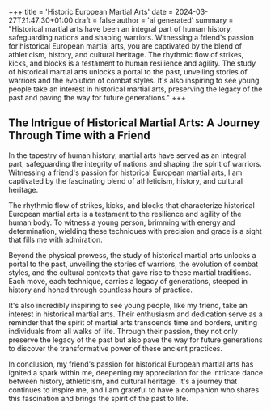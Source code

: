 +++
title = 'Historic European Martial Arts'
date = 2024-03-27T21:47:30+01:00
draft = false
author = 'ai generated'
summary = "Historical martial arts have been an integral part of human history, safeguarding nations and shaping warriors. Witnessing a friend's passion for historical European martial arts, you are captivated by the blend of athleticism, history, and cultural heritage. The rhythmic flow of strikes, kicks, and blocks is a testament to human resilience and agility. The study of historical martial arts unlocks a portal to the past, unveiling stories of warriors and the evolution of combat styles. It's also inspiring to see young people take an interest in historical martial arts, preserving the legacy of the past and paving the way for future generations."
+++
## The Intrigue of Historical Martial Arts: A Journey Through Time with a Friend

In the tapestry of human history, martial arts have served as an integral part, safeguarding the integrity of nations and shaping the spirit of warriors. Witnessing a friend's passion for historical European martial arts, I am captivated by the fascinating blend of athleticism, history, and cultural heritage.

The rhythmic flow of strikes, kicks, and blocks that characterize historical European martial arts is a testament to the resilience and agility of the human body. To witness a young person, brimming with energy and determination, wielding these techniques with precision and grace is a sight that fills me with admiration.

Beyond the physical prowess, the study of historical martial arts unlocks a portal to the past, unveiling the stories of warriors, the evolution of combat styles, and the cultural contexts that gave rise to these martial traditions. Each move, each technique, carries a legacy of generations, steeped in history and honed through countless hours of practice.

It's also incredibly inspiring to see young people, like my friend, take an interest in historical martial arts. Their enthusiasm and dedication serve as a reminder that the spirit of martial arts transcends time and borders, uniting individuals from all walks of life. Through their passion, they not only preserve the legacy of the past but also pave the way for future generations to discover the transformative power of these ancient practices.

In conclusion, my friend's passion for historical European martial arts has ignited a spark within me, deepening my appreciation for the intricate dance between history, athleticism, and cultural heritage. It's a journey that continues to inspire me, and I am grateful to have a companion who shares this fascination and brings the spirit of the past to life.
